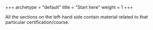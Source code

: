 +++
archetype = "default"
title = "Start here"
weight = 1
+++

All the sections on the left-hand side contain material related to that particular certification/course.